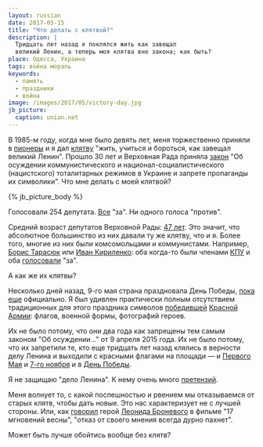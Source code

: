 ```yaml
---
layout: russian
date: 2017-05-15
title: "Что делать с клятвой?"
description: |
  Тридцать лет назад я поклялся жить как завещал
  великий Ленин, а теперь моя клятва вне закона; как быть?
place: Одесса, Украина
tags: война мораль
keywords:
  - память
  - праздники
  - война
image: /images/2017/05/victory-day.jpg
jb_picture:
  caption: unian.net
---
```


В 1985-м году, когда мне было девять лет,
меня торжественно приняли в
[пионеры](https://ru.wikipedia.org/wiki/%D0%92%D1%81%D0%B5%D1%81%D0%BE%D1%8E%D0%B7%D0%BD%D0%B0%D1%8F_%D0%BF%D0%B8%D0%BE%D0%BD%D0%B5%D1%80%D1%81%D0%BA%D0%B0%D1%8F_%D0%BE%D1%80%D0%B3%D0%B0%D0%BD%D0%B8%D0%B7%D0%B0%D1%86%D0%B8%D1%8F_%D0%B8%D0%BC%D0%B5%D0%BD%D0%B8_%D0%92._%D0%98._%D0%9B%D0%B5%D0%BD%D0%B8%D0%BD%D0%B0)
и я дал
[клятву](http://www.revolucia.ru/le232a.htm)
"жить, учиться и бороться, как завещал великий Ленин".
Прошло 30 лет и Верховная Рада приняла
[закон](http://rada.gov.ua/ru/news/Novosty/Soobshchenyya/107131.html)
"Об осуждении коммунистического и национал-социалистического
(нацистского) тоталитарных режимов в Украине и запрете
пропаганды их символики". Что мне делать с моей клятвой?

<!--more-->

{% jb_picture_body %}

Голосовали 254 депутата. [Все](http://rada.gov.ua/ru/news/Novosty/Soobshchenyya/107131.html)
"за". Ни одного голоса "против".

Средний возраст депутатов Верховной Рады:
[47 лет](http://www.pravda.com.ua/rus/news/2013/02/8/6983140/). Это значит,
что абсолютное большинство из них давали ту же клятву, что и я.
Более того, многие из них были комсомольцами и коммунистами.
Например,
[Борис Тарасюк](https://ru.wikipedia.org/wiki/%D0%A2%D0%B0%D1%80%D0%B0%D1%81%D1%8E%D0%BA,_%D0%91%D0%BE%D1%80%D0%B8%D1%81_%D0%98%D0%B2%D0%B0%D0%BD%D0%BE%D0%B2%D0%B8%D1%87)
или
[Иван Кириленко](https://ru.wikipedia.org/wiki/%D0%9A%D0%B8%D1%80%D0%B8%D0%BB%D0%B5%D0%BD%D0%BA%D0%BE,_%D0%98%D0%B2%D0%B0%D0%BD_%D0%93%D1%80%D0%B8%D0%B3%D0%BE%D1%80%D1%8C%D0%B5%D0%B2%D0%B8%D1%87):
оба когда-то были членами
[КПУ](https://ru.wikipedia.org/wiki/%D0%9A%D0%BE%D0%BC%D0%BC%D1%83%D0%BD%D0%B8%D1%81%D1%82%D0%B8%D1%87%D0%B5%D1%81%D0%BA%D0%B0%D1%8F_%D0%BF%D0%B0%D1%80%D1%82%D0%B8%D1%8F_%D0%A3%D0%BA%D1%80%D0%B0%D0%B8%D0%BD%D1%8B)
и оба
[голосовали](http://w1.c1.rada.gov.ua/pls/radan_gs09/ns_golos?g_id=1426)
"за".

А как же их клятвы?

Несколько дней назад, 9-го мая страна праздновала День Победы,
[пока еще](http://24tv.ua/ru/vyhodnoj_na_9_maja_v_ukraine_hotjat_otmenit_den_pobedy_n813717)
официально. Я был удивлен практически полным отсутствием
традиционных для этого праздника символов
[победившей](https://ru.wikipedia.org/wiki/%D0%94%D0%B5%D0%BD%D1%8C_%D0%9F%D0%BE%D0%B1%D0%B5%D0%B4%D1%8B)
[Красной Армии](https://ru.wikipedia.org/wiki/%D0%A0%D0%B0%D0%B1%D0%BE%D1%87%D0%B5-%D0%BA%D1%80%D0%B5%D1%81%D1%82%D1%8C%D1%8F%D0%BD%D1%81%D0%BA%D0%B0%D1%8F_%D0%9A%D1%80%D0%B0%D1%81%D0%BD%D0%B0%D1%8F_%D0%B0%D1%80%D0%BC%D0%B8%D1%8F):
флагов, военной формы, фотографий героев.

Их не было потому, что они два года как запрещены тем самым законом
"Об осуждении..." от 9 апреля 2015 года. Их не было потому, что их
запретили те, кто еще тридцать лет назад клялись в верности
делу Ленина и выходили с красными флагами на площади &mdash; и
[Первого Мая](https://ru.wikipedia.org/wiki/%D0%9F%D0%B5%D1%80%D0%B2%D0%BE%D0%B5_%D0%BC%D0%B0%D1%8F_%28%D0%BF%D1%80%D0%B0%D0%B7%D0%B4%D0%BD%D0%B8%D0%BA%29)
и
[7-го ноября](https://ru.wikipedia.org/wiki/%D0%94%D0%B5%D0%BD%D1%8C_%D0%92%D0%B5%D0%BB%D0%B8%D0%BA%D0%BE%D0%B9_%D0%9E%D0%BA%D1%82%D1%8F%D0%B1%D1%80%D1%8C%D1%81%D0%BA%D0%BE%D0%B9_%D1%81%D0%BE%D1%86%D0%B8%D0%B0%D0%BB%D0%B8%D1%81%D1%82%D0%B8%D1%87%D0%B5%D1%81%D0%BA%D0%BE%D0%B9_%D1%80%D0%B5%D0%B2%D0%BE%D0%BB%D1%8E%D1%86%D0%B8%D0%B8)
и в
[День Победы](https://ru.wikipedia.org/wiki/%D0%94%D0%B5%D0%BD%D1%8C_%D0%9F%D0%BE%D0%B1%D0%B5%D0%B4%D1%8B).

Я не защищаю "дело Ленина". К нему очень много
[претензий](https://ru.wikipedia.org/wiki/%D0%A7%D1%91%D1%80%D0%BD%D0%B0%D1%8F_%D0%BA%D0%BD%D0%B8%D0%B3%D0%B0_%D0%BA%D0%BE%D0%BC%D0%BC%D1%83%D0%BD%D0%B8%D0%B7%D0%BC%D0%B0).

Меня волнует то, с какой поспешностью и рвением мы отказываемся
от старых клятв, чтобы дать новые. Это нас характеризует не с лучшей
стороны. Или, как
[говорил](https://www.youtube.com/watch?v=_C2d0nwO7yo)
герой
[Леонида Броневого](https://ru.wikipedia.org/wiki/%D0%91%D1%80%D0%BE%D0%BD%D0%B5%D0%B2%D0%BE%D0%B9,_%D0%9B%D0%B5%D0%BE%D0%BD%D0%B8%D0%B4_%D0%A1%D0%B5%D1%80%D0%B3%D0%B5%D0%B5%D0%B2%D0%B8%D1%87)
в фильме "17 мгновений весны",
"отказ от своего мнения всегда дурно пахнет".

Может быть лучше обойтись вообще без клятв?

